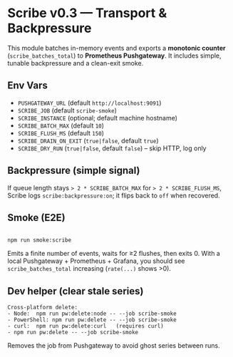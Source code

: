 # Scribe v0.3 — Transport & Backpressure

This module batches in-memory events and exports a **monotonic counter**
(`scribe_batches_total`) to **Prometheus Pushgateway**. It includes simple,
tunable backpressure and a clean-exit smoke.

## Env Vars

- `PUSHGATEWAY_URL` (default `http://localhost:9091`)
- `SCRIBE_JOB` (default `scribe-smoke`)
- `SCRIBE_INSTANCE` (optional; default machine hostname)
- `SCRIBE_BATCH_MAX` (default `10`)
- `SCRIBE_FLUSH_MS` (default `150`)
- `SCRIBE_DRAIN_ON_EXIT` (`true|false`, default `true`)
- `SCRIBE_DRY_RUN` (`true|false`, default `false`) – skip HTTP, log only

## Backpressure (simple signal)
If queue length stays `> 2 * SCRIBE_BATCH_MAX` for `> 2 * SCRIBE_FLUSH_MS`,
Scribe logs `scribe:backpressure:on`; it flips back to `off` when recovered.

## Smoke (E2E)
```

npm run smoke:scribe

```
Emits a finite number of events, waits for ≥2 flushes, then exits 0. With a
local Pushgateway + Prometheus + Grafana, you should see
`scribe_batches_total` increasing (`rate(...)` shows >0).

## Dev helper (clear stale series)
```
Cross-platform delete:
- Node:  npm run pw:delete:node -- --job scribe-smoke
- PowerShell: npm run pw:delete -- --job scribe-smoke
- curl:  npm run pw:delete:curl   (requires curl)
- npm run pw:delete -- --job scribe-smoke

```
Removes the job from Pushgateway to avoid ghost series between runs.
